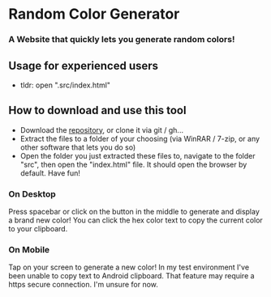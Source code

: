# Random Color Generator
### A Website that quickly lets you generate random colors!

## Usage for experienced users
- tldr: open ".src/index.html"

## How to download and use this tool
- Download the [repository](https://github.com/jakobradunski/Random-Color-Generator-Website/archive/refs/heads/main.zip), or clone it via git / gh...
- Extract the files to a folder of your choosing (via WinRAR / 7-zip, or any other software that lets you do so)
- Open the folder you just extracted these files to, navigate to the folder "src", then open the "index.html" file. It should open the browser by default.
Have fun!

### On Desktop
Press spacebar or click on the button in the middle to generate and display a brand new color! You can click the hex color text to copy the current color to your clipboard.

### On Mobile
Tap on your screen to generate a new color! In my test environment I've been unable to copy text to Android clipboard. That feature may require a https secure connection. I'm unsure for now.
